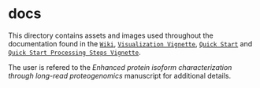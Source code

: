 # docs

This directory contains assets and images used throughout the documentation found in the [`Wiki`](https://github.com/sheynkman-lab/Long-Read-Proteogenomics/wiki), [`Visualization Vignette`](https://github.com/sheynkman-lab/Long-Read-Proteogenomics/wiki/Vignette---How-to-Visualize-Results-from-Jurkat-Analysis), [`Quick Start`](https://github.com/sheynkman-lab/Long-Read-Proteogenomics#quick-start) and [`Quick Start Processing Steps Vignette`](https://github.com/sheynkman-lab/Long-Read-Proteogenomics/wiki/Vignette-Long-Read-Proteogenomics-Workflow-with-Test-Data).

The user is refered to the *Enhanced protein isoform characterization through long-read proteogenomics* manuscript for additional details.
